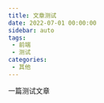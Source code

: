 ```yaml
---
title: 文章测试
date: 2022-07-01 00:00:00
sidebar: auto
tags:
 - 前端
 - 测试
categories:
 - 其他
---
```


一篇测试文章